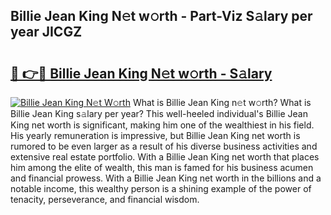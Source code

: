 ## Billie Jean King N𝚎t w𝚘rth - Part-Viz S𝚊lary per year JICGZ

# <h2><a href="http://gc2tqp.nevu.top/?p=Billie+Jean+King">🔗 👉🔴 Billie Jean King N𝚎t w𝚘rth - S𝚊lary</a></h2>

[![Billie Jean King N𝚎t W𝚘rth](https://i.imgur.com/Oavwk0R.jpeg)](http://gc2tqp.nevu.top/?p=Billie+Jean+King)
What is Billie Jean King n𝚎t w𝚘rth? What is Billie Jean King s𝚊lary per year?
This well-heeled individual's Billie Jean King net worth is significant, making him one of the wealthiest in his field. His yearly remuneration is impressive, but Billie Jean King net worth is rumored to be even larger as a result of his diverse business activities and extensive real estate portfolio. With a Billie Jean King net worth that places him among the elite of wealth, this man is famed for his business acumen and financial prowess. With a Billie Jean King net worth in the billions and a notable income, this wealthy person is a shining example of the power of tenacity, perseverance, and financial wisdom.

